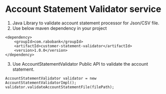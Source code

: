 # Account Statement Validator service
 
1. Java Library to validate account statement processor for Json/CSV file.
2. Use below maven dependency in your project

```
<dependency>
    <groupId>com.rabobank</groupId>
    <artifactId>customer-statement-validator</artifactId>
    <version>1.0.0</version>
</dependency>

```

3. Use AccountStatementValidator Public API to validate the account statement.
```
AccountStatementValidator validator = new AccountStatementValidatorImpl();
validator.validateAccountStatementFile(filePath);
```
